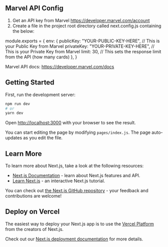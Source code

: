 ## Marvel API Config
1. Get an API key from Marvel
https://developer.marvel.com/account
2. Create a file in the project root directory called next.config.js
containing the below:

module.exports = {
    env: {
        publicKey: "YOUR-PUBLIC-KEY-HERE", // This is your Public Key from Marvel
        privateKey: "YOUR-PRIVATE-KEY-HERE", // This is your Private Key from Marvel
        limit: 30, // This sets the response limit from the API (how many cards)
    },
  }

Marvel API docs: https://developer.marvel.com/docs

## Getting Started

First, run the development server:

```bash
npm run dev
# or
yarn dev
```

Open [http://localhost:3000](http://localhost:3000) with your browser to see the result.

You can start editing the page by modifying `pages/index.js`. The page auto-updates as you edit the file.

## Learn More

To learn more about Next.js, take a look at the following resources:

- [Next.js Documentation](https://nextjs.org/docs) - learn about Next.js features and API.
- [Learn Next.js](https://nextjs.org/learn) - an interactive Next.js tutorial.

You can check out [the Next.js GitHub repository](https://github.com/vercel/next.js/) - your feedback and contributions are welcome!

## Deploy on Vercel

The easiest way to deploy your Next.js app is to use the [Vercel Platform](https://vercel.com/import?utm_medium=default-template&filter=next.js&utm_source=create-next-app&utm_campaign=create-next-app-readme) from the creators of Next.js.

Check out our [Next.js deployment documentation](https://nextjs.org/docs/deployment) for more details.
